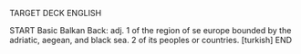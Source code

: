 TARGET DECK
ENGLISH

START
Basic
Balkan
Back: adj. 1 of the region of se europe bounded by the adriatic, aegean, and black sea. 2 of its peoples or countries. [turkish]
END
